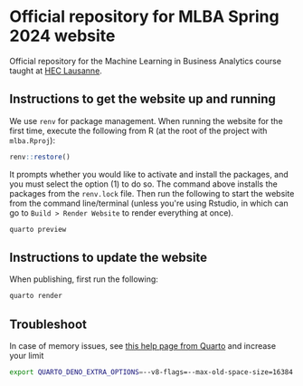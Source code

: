 # Official repository for MLBA Spring 2024 website
Official repository for the Machine Learning in Business Analytics course taught at [HEC Lausanne](https://hec-si.unil.ch/gide-api/web/syllabus/2736?base_url=https://www.unil.ch/hec/home/menuinst/etudes/cours.html?url=).

## Instructions to get the website up and running
We use `renv` for package management. When running the website for the first time, execute the following from R (at the root of the project with `mlba.Rproj`):

```r
renv::restore()
```

It prompts whether you would like to activate and install the packages, and you must select the option (1) to do so. The command above installs the packages from the `renv.lock` file. Then run the following to start the website from the command line/terminal (unless you're using Rstudio, in which can go to `Build > Render Website` to render everything at once).

```bash
quarto preview
```

## Instructions to update the website

When publishing, first run the following:
```bash
quarto render
```

## Troubleshoot 
In case of memory issues, see [this help page from Quarto](https://quarto.org/docs/troubleshooting/index.html#out-of-memory-issues) and increase your limit

```bash
export QUARTO_DENO_EXTRA_OPTIONS=--v8-flags=--max-old-space-size=16384
```

